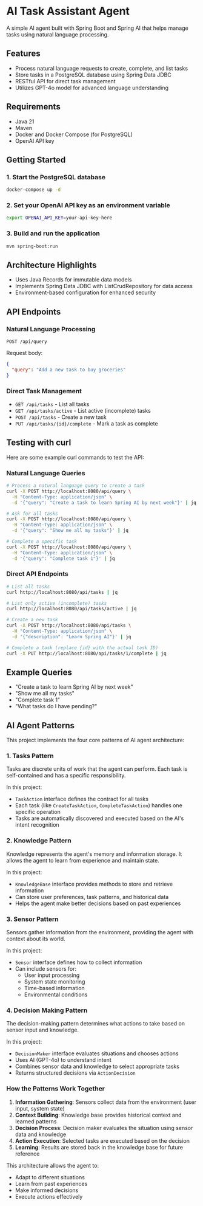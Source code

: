 # AI Task Assistant Agent
A simple AI agent built with Spring Boot and Spring AI that helps manage tasks using natural language processing.

## Features
- Process natural language requests to create, complete, and list tasks
- Store tasks in a PostgreSQL database using Spring Data JDBC
- RESTful API for direct task management
- Utilizes GPT-4o model for advanced language understanding

## Requirements
- Java 21
- Maven
- Docker and Docker Compose (for PostgreSQL)
- OpenAI API key

## Getting Started

### 1. Start the PostgreSQL database
```bash
docker-compose up -d
```

### 2. Set your OpenAI API key as an environment variable
```bash
export OPENAI_API_KEY=your-api-key-here
```

### 3. Build and run the application
```bash
mvn spring-boot:run
```

## Architecture Highlights
- Uses Java Records for immutable data models
- Implements Spring Data JDBC with ListCrudRepository for data access
- Environment-based configuration for enhanced security

## API Endpoints

### Natural Language Processing
```
POST /api/query
```
Request body:
```json
{
  "query": "Add a new task to buy groceries"
}
```

### Direct Task Management
- `GET /api/tasks` - List all tasks
- `GET /api/tasks/active` - List active (incomplete) tasks
- `POST /api/tasks` - Create a new task
- `PUT /api/tasks/{id}/complete` - Mark a task as complete

## Testing with curl

Here are some example curl commands to test the API:

### Natural Language Queries
```bash
# Process a natural language query to create a task
curl -X POST http://localhost:8080/api/query \
  -H "Content-Type: application/json" \
  -d '{"query": "Create a task to learn Spring AI by next week"}' | jq

# Ask for all tasks
curl -X POST http://localhost:8080/api/query \
  -H "Content-Type: application/json" \
  -d '{"query": "Show me all my tasks"}' | jq

# Complete a specific task
curl -X POST http://localhost:8080/api/query \
  -H "Content-Type: application/json" \
  -d '{"query": "Complete task 1"}' | jq
```

### Direct API Endpoints
```bash
# List all tasks
curl http://localhost:8080/api/tasks | jq

# List only active (incomplete) tasks
curl http://localhost:8080/api/tasks/active | jq

# Create a new task
curl -X POST http://localhost:8080/api/tasks \
  -H "Content-Type: application/json" \
  -d '{"description": "Learn Spring AI"}' | jq

# Complete a task (replace {id} with the actual task ID)
curl -X PUT http://localhost:8080/api/tasks/1/complete | jq
```

## Example Queries
- "Create a task to learn Spring AI by next week"
- "Show me all my tasks"
- "Complete task 1"
- "What tasks do I have pending?"

## AI Agent Patterns

This project implements the four core patterns of AI agent architecture:

### 1. Tasks Pattern
Tasks are discrete units of work that the agent can perform. Each task is self-contained and has a specific responsibility.

In this project:
- `TaskAction` interface defines the contract for all tasks
- Each task (like `CreateTaskAction`, `CompleteTaskAction`) handles one specific operation
- Tasks are automatically discovered and executed based on the AI's intent recognition

### 2. Knowledge Pattern
Knowledge represents the agent's memory and information storage. It allows the agent to learn from experience and maintain state.

In this project:
- `KnowledgeBase` interface provides methods to store and retrieve information
- Can store user preferences, task patterns, and historical data
- Helps the agent make better decisions based on past experiences

### 3. Sensor Pattern
Sensors gather information from the environment, providing the agent with context about its world.

In this project:
- `Sensor` interface defines how to collect information
- Can include sensors for:
  - User input processing
  - System state monitoring
  - Time-based information
  - Environmental conditions

### 4. Decision Making Pattern
The decision-making pattern determines what actions to take based on sensor input and knowledge.

In this project:
- `DecisionMaker` interface evaluates situations and chooses actions
- Uses AI (GPT-4o) to understand intent
- Combines sensor data and knowledge to select appropriate tasks
- Returns structured decisions via `ActionDecision`

### How the Patterns Work Together

1. **Information Gathering**: Sensors collect data from the environment (user input, system state)
2. **Context Building**: Knowledge base provides historical context and learned patterns
3. **Decision Process**: Decision maker evaluates the situation using sensor data and knowledge
4. **Action Execution**: Selected tasks are executed based on the decision
5. **Learning**: Results are stored back in the knowledge base for future reference

This architecture allows the agent to:
- Adapt to different situations
- Learn from past experiences
- Make informed decisions
- Execute actions effectively

